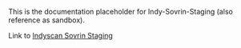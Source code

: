 This is the documentation placeholder for Indy-Sovrin-Staging (also reference as sandbox).

Link to [Indyscan Sovrin Staging](https://indyscan.io/home/SOVRIN_STAGINGNET)